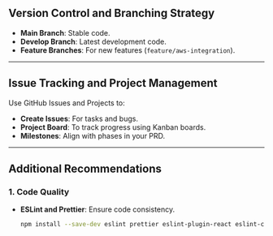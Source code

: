 ## **Version Control and Branching Strategy**

- **Main Branch**: Stable code.
- **Develop Branch**: Latest development code.
- **Feature Branches**: For new features (`feature/aws-integration`).

---

## **Issue Tracking and Project Management**

Use GitHub Issues and Projects to:

- **Create Issues**: For tasks and bugs.
- **Project Board**: To track progress using Kanban boards.
- **Milestones**: Align with phases in your PRD.

---

## **Additional Recommendations**

### **1. Code Quality**

- **ESLint and Prettier**: Ensure code consistency.

  ```bash
  npm install --save-dev eslint prettier eslint-plugin-react eslint-config-prettier
  ```

